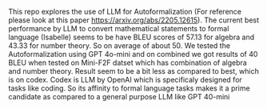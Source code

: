 This repo explores the use of LLM for Autoformalization (For reference please look at this paper https://arxiv.org/abs/2205.12615). 
The current best performance by LLM to convert mathematical statements to formal language (Isabelle) seems to be have BLEU scores of  57.13 for algebra and 43.33 for number theory. So on average of about 50. 
We tested the Autoformalization using GPT 4o-mini and on combined we got results of 40 BLEU when tested on Mini-F2F datset which has combination of algebra and number theory. 
Result seem to be a bit less as compared to best, which is on codex. Codex is LLM by OpenAI which is specificaly designed for tasks like coding. So its affinity to formal language tasks makes it a prime candidate as compared to a general purpose LLM like GPT 40-mini
